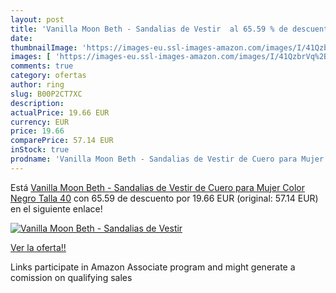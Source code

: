 ```yaml
---
layout: post
title: 'Vanilla Moon Beth - Sandalias de Vestir  al 65.59 % de descuento'
date: 
thumbnailImage: 'https://images-eu.ssl-images-amazon.com/images/I/41QzbrVq%2BsL._SL200_.jpg'
images: [ 'https://images-eu.ssl-images-amazon.com/images/I/41QzbrVq%2BsL._SL200_.jpg' ]
comments: true
category: ofertas
author: ring
slug: B00P2CT7XC
description:
actualPrice: 19.66 EUR
currency: EUR
price: 19.66
comparePrice: 57.14 EUR
inStock: true
prodname: 'Vanilla Moon Beth - Sandalias de Vestir de Cuero para Mujer  Color Negro  Talla 40'
---
```


Está [Vanilla Moon Beth - Sandalias de Vestir de Cuero para Mujer  Color Negro  Talla 40](https://www.amazon.es/dp/B00P2CT7XC/?tag=tolees-21) con 65.59 de descuento por 19.66 EUR (original: 57.14 EUR) en el siguiente enlace!

[![Vanilla Moon Beth - Sandalias de Vestir ](https://images-eu.ssl-images-amazon.com/images/I/41QzbrVq%2BsL._SL200_.jpg)](https://www.amazon.es/dp/B00P2CT7XC/?tag=tolees-21)

[Ver la oferta!!](https://www.amazon.es/dp/B00P2CT7XC/?tag=tolees-21)

Links participate in Amazon Associate program and might generate a comission on qualifying sales


